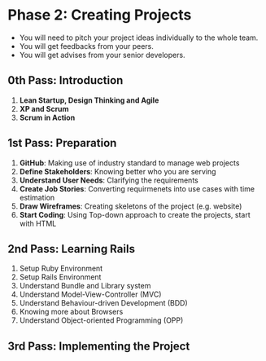 # Phase 2: Creating Projects

- You will need to pitch your project ideas individually to the whole team.
- You will get feedbacks from your peers.
- You will get advises from your senior developers.

## 0th Pass: Introduction

1. **Lean Startup, Design Thinking and Agile**
2. **XP and Scrum**
3. **Scrum in Action**

## 1st Pass: Preparation

1. **GitHub**: Making use of industry standard to manage web projects
2. **Define Stakeholders**: Knowing better who you are serving
3. **Understand User Needs**: Clarifying the requirements
4. **Create Job Stories**: Converting requirmenets into use cases with time estimation
5. **Draw Wireframes**: Creating skeletons of the project (e.g. website)
6. **Start Coding**: Using Top-down approach to create the projects, start with HTML

## 2nd Pass: Learning Rails

1. Setup Ruby Environment
2. Setup Rails Environment
3. Understand Bundle and Library system
4. Understand Model-View-Controller (MVC)
5. Understand Behaviour-driven Development (BDD)
6. Knowing more about Browsers
7. Understand Object-oriented Programming (OPP)

## 3rd Pass: Implementing the Project
